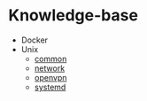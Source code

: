 # Knowledge-base

* Docker
* Unix
  + [common](unix/common.md)
  + [network](unix/network.md)
  + [openvpn](unix/openvpn.md)
  + [systemd](unix/systemd)
